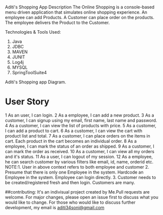 Aditi's Shopping App
Description
The Online Shopping is a console-based menu driven application that simulates online shopping experience. An employee can add Products. A Customer can place order on the products. The employee delivers the Product to the Customer.

Technologies & Tools Used:
1. Java
2. JDBC
3. MAVEN
4. JUNIT
5. Log4j
6. MYSQL
7. SpringToolSuite4

Aditi's Shopping app Diagram. 

#	User Story
1	As an user, I can login.
2	As a employee, I can add a new product.
3	As a customer, I can signup using my email, first name, last name and password.
4	As a customer, I can view the list of products with price.
5	As a customer, I can add a product to cart.
6	As a customer, I can view the cart with product list and total.
7	As a customer, I can place orders on the items in cart. Each product in the cart becomes an individual order.
8	As a employee, I can mark the status of an order as shipped.
9	As a customer, I can mark the order as received.
10	As a customer, I can view all my orders and it's status.
11	As a user, I can logout of my session.
12	As a employee, he can search customer by various filters like email, id, name, orderid etc.
NOTE:1. User in above context refers to both employee and customer 2. Presume that there is only one Employee in the system. Hardcode an Employee in the system. Employee can login directly. 3. Customer needs to be created/registered fresh and then login. Customers are many.

##contributing:
It's an indivisual project created by Me.Pull requests are welcome. For major changes, please open an issue first to discuss what you would like to change. For those who would like to discuss further development, my email is aditi34soni@gmail.com
